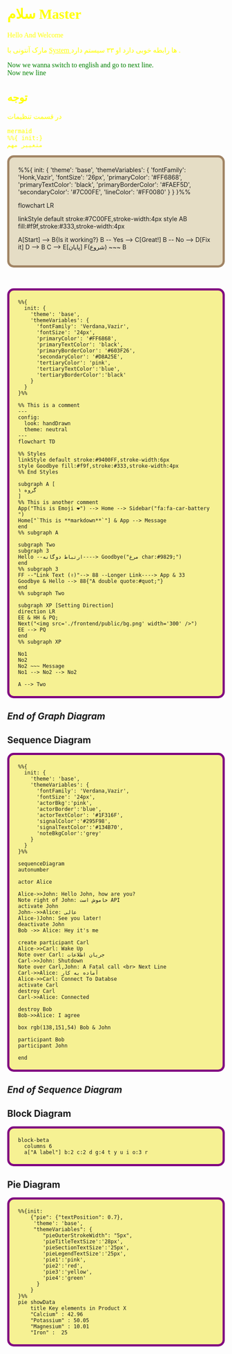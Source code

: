 <!-------------------------------------------------------------------------------------->
<!-------------------------------------------------------------------------------------->

<!-- Awesome Font Linking -->

<!-- After the below linking now you can use Awesome-Fonts icons everywhere in your markdown file
even inside mermaid digrams
-->
<link
  href="https://cdnjs.cloudflare.com/ajax/libs/font-awesome/6.5.1/css/all.min.css"
  rel="stylesheet"
/>

<!-- Google Font Linking -->

<!-- After the below linking now you can use google fonts everywhere in your markdown file
even in mermaid. Here we import "Space Grotesk" & "Honk" font
-->
<link rel="preconnect" href="https://fonts.googleapis.com">
<link rel="preconnect" href="https://fonts.gstatic.com" crossorigin>
<link href="https://fonts.googleapis.com/css2?family=SUSE:wght@100..800&family=Space+Grotesk:wght@300..700&display=swap" rel="stylesheet">
<link href="https://fonts.googleapis.com/css2?family=Honk&family=Roboto+Mono:ital,wght@0,100..700;1,100..700&display=swap" rel="stylesheet">

<!-------------------------------------------------------------------------------------->
<!-------------------------------------------------------------------------------------->

<!-- Your Contents -->

<!-- <span> tag No.1 Start -->
<!-- With <span> tag you can specify the style
of whatever that is placed between <span></span>
-->
<span style="font-family:Space Grotesk,Vazir; font-weight: 100; font-size:16px; color:yellow">

# سلام Master

Hello And Welcome

مارک آنتونی با
<span style="font-size:16px; font-family:Georgia">
<ins>
System
</ins>
</span>
ها رابطه خوبی دارد
او ۳۳ سیستم دارد
.

<span style="font-size:16px; font-family:Verdana; color:green">
Now we wanna switch to english
and go to next line.
<br>Now new line
</span>

## توجه

در قسمت تنظیمات

```
mermaid
%%{ init:}
متغییر مهم
```

</span> 
<!-- span tag No.1 End -->

<!-- Mermaid JS Styling Guide -->

<!--
Styling Mermaid diagrams:
1. "Main Background" (Canvas) {color, border color&width, padding}:
      >>>>> Do it inside <style></style> tags <<<<<
2. Fonts {family-size},
   Nodes {background color(primaryColor),
          text color(primaryTextColor),
          border color(primaryBorderColor)}
   Texts Over Links (background color of the texts that are over Link lines)
         {secondaryColor}
   Links (Lines + Arrow Heads) {color(lineColor)}:
      >>>>> Do it Above the "graph TD" & inside %%{ init: { ... } }%% <<<<<
3. Links Lines (Lines Only NOT Arrow Heads)
         {link-line color(stroke), link-line thickness(stroke-width)}:
      >>>>> Do it Below the "graph LR" like this: linkStyle default stroke:#7C00FE,stroke-width:6px <<<<<
   A Specific Node {background color(fill),
                    border color(stroke),
                    border thickness(stroke-width)}:
      >>>>> Do it Below the "graph TD" like this: style A fill:#f9f,stroke:#333,stroke-width:4px <<<<<
-->

<!-- Mermaid Canvas Styling -->

<!-- With the below styling we can set the background style of any mermaid diagrams.
.mermaid means all the (html and markdown) mermaid diagrams in this file
.one means any (html only) mermaid diagram(s) containing the class "one" i.e. class="mermaid one"
-->
<style>
        .mermaid {
            background-color: #F6F193; /* Mermaid container background */
            border: 5px solid purple; /* Border style */
            padding: 20px; /* Padding */
            border-radius: 15px; /* Rounded corners */
        }
        .one {
            background-color: #E5DDC5; /* Mermaid container background */
            border: 5px solid #a18464; /* Border style */
            padding: 20px; /* Padding */
            border-radius: 15px; /* Rounded corners */
        }
</style>

<!-- HTML example of a Mermaid diagram -->

<div class="mermaid one">
%%{
  init: {
    'theme': 'base',
    'themeVariables': {
      'fontFamily': 'Honk,Vazir',
      'fontSize': '26px',
      'primaryColor': '#FF6868',
      'primaryTextColor': 'black',
      'primaryBorderColor': '#FAEF5D',
      'secondaryColor': '#7C00FE',
      'lineColor': '#FF0080'
    }
  }
}%%

flowchart LR

linkStyle default stroke:#7C00FE,stroke-width:4px
style AB fill:#f9f,stroke:#333,stroke-width:4px

A[Start] --> B{Is it working?}
B -- Yes --> C[Great!]
B -- No --> D[Fix it]
D --> B
C --> E[پایان]
F(شروع) ~~~ B

</div>
<br>

<br>

<!-- Markdown example of a Mermaid diagram -->

```mermaid
%%{
  init: {
    'theme': 'base',
    'themeVariables': {
      'fontFamily': 'Verdana,Vazir',
      'fontSize': '24px',
      'primaryColor': '#FF6868',
      'primaryTextColor': 'black',
      'primaryBorderColor': '#603F26',
      'secondaryColor': '#D8A25E',
      'tertiaryColor': 'pink',
      'tertiaryTextColor':'blue',
      'tertiaryBorderColor':'black'
    }
  }
}%%

%% This is a comment
---
config:
  look: handDrawn
  theme: neutral
---
flowchart TD

%% Styles
linkStyle default stroke:#9400FF,stroke-width:6px
style Goodbye fill:#f9f,stroke:#333,stroke-width:4px
%% End Styles

subgraph A [
گروه ۱
]
%% This is another comment
App("This is Emoji ❤️") --> Home --> Sidebar("fa:fa-car-battery ")
Home["`This is **markdown**`"] & App --> Message
end
%% subgraph A

subgraph Two
subgraph 3
Hello --ارتباط دوگانه----> Goodbye("مرغ char:#9829;")
end
%% subgraph 3
FF --"Link Text (✌️)"--> 88 --Longer Link----> App & 33
Goodbye & Hello --> 88{"A double quote:#quot;"}
end
%% subgraph Two

subgraph XP [Setting Direction]
direction LR
EE & HH & PQ;
Next("<img src='./frontend/public/bg.png' width='300' />")
EE --> PQ
end
%% subgraph XP

No1
No2
No2 ~~~ Message
No1 --> No2 --> No2

A --> Two

```

## **_End of Graph Diagram_**

## Sequence Diagram

```mermaid
%%{
  init: {
    'theme': 'base',
    'themeVariables': {
      'fontFamily': 'Verdana,Vazir',
      'fontSize': '24px',
      'actorBkg':'pink',
      'actorBorder':'blue',
      'actorTextColor': '#1F316F',
      'signalColor':'#295F98',
      'signalTextColor':'#134B70',
      'noteBkgColor':'grey'
    }
  }
}%%

sequenceDiagram
autonumber

actor Alice

Alice->>John: Hello John, how are you?
Note right of John: خاموش است API
activate John
John-->>Alice: عالی
Alice-)John: See you later!
deactivate John
Bob ->> Alice: Hey it's me

create participant Carl
Alice->>Carl: Wake Up
Note over Carl: جریان اطلاعات
Carl->>John: Shutdown
Note over Carl,John: A Fatal call <br> Next Line
Carl->>Alice: آماده به کار
Alice->>Carl: Connect To Databse
activate Carl
destroy Carl
Carl->>Alice: Connected

destroy Bob
Bob->>Alice: I agree

box rgb(138,151,54) Bob & John

participant Bob
participant John

end

```

## ***End of Sequence Diagram***

## Block Diagram

```mermaid
block-beta
  columns 6
  a["A label"] b:2 c:2 d g:4 t y u i o:3 r

```

## Pie Diagram

```mermaid
%%{init: 
    {"pie": {"textPosition": 0.7}, 
     'theme': 'base',
     "themeVariables": {
        "pieOuterStrokeWidth": "5px",
        'pieTitleTextSize':'28px',
        'pieSectionTextSize':'25px',
        'pieLegendTextSize':'25px',
        'pie1':'pink',
        'pie2':'red',
        'pie3':'yellow',
        'pie4':'green'
      }
    } 
}%%
pie showData
    title Key elements in Product X
    "Calcium" : 42.96
    "Potassium" : 50.05
    "Magnesium" : 10.01
    "Iron" :  25

```
